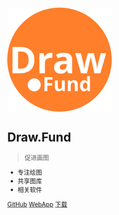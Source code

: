 ![logo](_images/DrawFund-Logo.svg)

# Draw.Fund

> 促进画图

- 专注绘图
- 共享图库
- 相关软件

[GitHub](https://github.com/drawfund/drawfund)
[WebApp](https://draw.fund/drawio-webapp/?lang=zh&gapi=0&db=0&od=0&gh=0&gl=0#)
[下载](https://github.com/jgraph/drawio-desktop/releases)